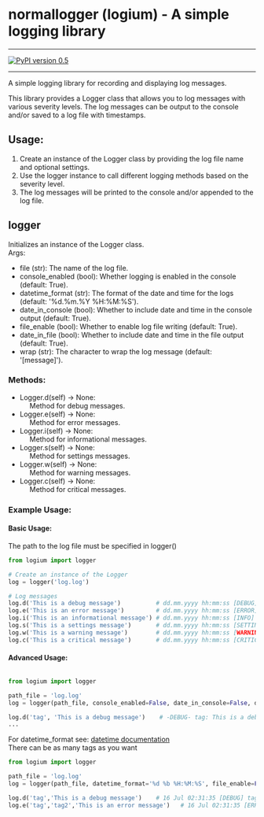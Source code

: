 # normallogger (logium) - A simple logging library
***
[![PyPI version 0.5](https://badge.fury.io/py/normallogger.svg)](https://pypi.org/project/logium/)
***
A simple logging library for recording and displaying log messages.

This library provides a Logger class that allows you to log messages with various severity levels. The log messages can be output to the console and/or saved to a log file with timestamps.

## Usage:
1. Create an instance of the Logger class by providing the log file name and optional settings.
2. Use the logger instance to call different logging methods based on the severity level.
3. The log messages will be printed to the console and/or appended to the log file.

## logger
Initializes an instance of the Logger class.  
Args:
- file (str): The name of the log file.  
- console_enabled (bool): Whether logging is enabled in the console (default: True).  
- datetime_format (str): The format of the date and time for the logs (default: '%d.%m.%Y %H:%M:%S').  
- date_in_console (bool): Whether to include date and time in the console output (default: True).  
- file_enable (bool): Whether to enable log file writing (default: True).  
- date_in_file (bool): Whether to include date and time in the file output (default: True).  
- wrap (str): The character to wrap the log message (default: '[message]').


### Methods:
- Logger.d(self) -> None:  <br> &nbsp;&nbsp;&nbsp;&nbsp;
    Method for debug messages.
- Logger.e(self) -> None:  <br> &nbsp;&nbsp;&nbsp;&nbsp;
    Method for error messages.
- Logger.i(self) -> None:  <br> &nbsp;&nbsp;&nbsp;&nbsp;
    Method for informational messages.
- Logger.s(self) -> None:  <br> &nbsp;&nbsp;&nbsp;&nbsp;
    Method for settings messages.
- Logger.w(self) -> None:  <br> &nbsp;&nbsp;&nbsp;&nbsp;
    Method for warning messages.
- Logger.c(self) -> None:  <br> &nbsp;&nbsp;&nbsp;&nbsp;
    Method for critical messages.

### Example Usage:
#### Basic Usage:

The path to the log file must be specified in logger()

```python
from logium import logger

# Create an instance of the Logger
log = logger('log.log')

# Log messages
log.d('This is a debug message')          # dd.mm.yyyy hh:mm:ss [DEBUG] This is a debug message
log.e('This is an error message')         # dd.mm.yyyy hh:mm:ss [ERROR] This is an error message
log.i('This is an informational message') # dd.mm.yyyy hh:mm:ss [INFO] This is an informational message
log.s('This is a settings message')       # dd.mm.yyyy hh:mm:ss [SETTINGS] This is a settings message
log.w('This is a warning message')        # dd.mm.yyyy hh:mm:ss [WARNING] This is a warning message
log.c('This is a critical message')       # dd.mm.yyyy hh:mm:ss [CRITICAL] This is a critical message
```

#### Advanced Usage:
```python

from logium import logger

path_file = 'log.log'
log = logger(path_file, console_enabled=False, date_in_console=False, date_in_file=False, wrap = '-message-')

log.d('tag', 'This is a debug message')    # -DEBUG- tag: This is a debug message (in file only)
...
```
For datetime_format see: [datetime documentation](https://docs.python.org/3/library/datetime.html#strftime-and-strptime-format-codes)  
There can be as many tags as you want
```python
from logium import logger

path_file = 'log.log'
log = logger(path_file, datetime_format='%d %b %H:%M:%S', file_enable=False)

log.d('tag','This is a debug message')    # 16 Jul 02:31:35 [DEBUG] tag: This is a debug message (in console only)
log.e('tag','tag2','This is an error message')   # 16 Jul 02:31:35 [ERROR] tag: tag2: This is an error message (in console only)e
```
